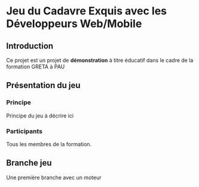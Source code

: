# Jeu du Cadavre Exquis avec les Développeurs Web/Mobile
## Introduction
Ce projet est un projet de **démonstration** à titre éducatif dans le cadre de la formation GRETA à PAU

## Présentation du jeu
### Principe
Principe du jeu à décrire ici

### Participants
Tous les membres de la formation.

## Branche jeu
Une première branche avec un moteur
